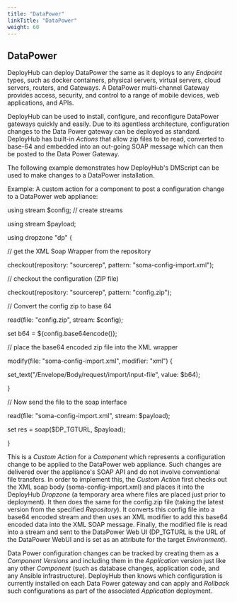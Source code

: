 ```yaml
---
title: "DataPower"
linkTitle: "DataPower"
weight: 60
---
```

## DataPower

DeployHub can deploy DataPower the same as it deploys to any _Endpoint_ types, such as docker containers, physical servers, virtual servers, cloud servers, routers, and Gateways. A DataPower multi-channel Gateway provides access, security, and control to a range of mobile devices, web applications, and APIs.

DeployHub can be used to install, configure, and reconfigure DataPower gateways quickly and easily. Due to its agentless architecture, configuration changes to the Data Power gateway can be deployed as standard. DeployHub has built-in _Actions_ that allow zip files to be read, converted to base-64 and embedded into an out-going SOAP message which can then be posted to the Data Power Gateway.

The following example demonstrates how DeployHub&#39;s DMScript can be used to make changes to a DataPower installation.

Example: A custom action for a component to post a configuration change to a DataPower web appliance:

using stream $config; // create streams

using stream $payload;

using dropzone &quot;dp&quot; {

// get the XML Soap Wrapper from the repository

checkout(repository: &quot;sourcerep&quot;, pattern: &quot;soma-config-import.xml&quot;);

// checkout the configuration (ZIP file)

checkout(repository: &quot;sourcerep&quot;, pattern: &quot;config.zip&quot;);

// Convert the config zip to base 64

read(file: &quot;config.zip&quot;, stream: $config);

set b64 = ${config.base64encode()};

// place the base64 encoded zip file into the XML wrapper

modify(file: &quot;soma-config-import.xml&quot;, modifier: &quot;xml&quot;) {

set\_text(&quot;/Envelope/Body/request/import/input-file&quot;, value: $b64);

}

// Now send the file to the soap interface

read(file: &quot;soma-config-import.xml&quot;, stream: $payload);

set res = soap($DP\_TGTURL, $payload);

}

This is a _Custom Action_ for a _Component_ which represents a configuration change to be applied to the DataPower web appliance. Such changes are delivered over the appliance&#39;s SOAP API and do not involve conventional file transfers. In order to implement this, the _Custom Action_ first checks out the XML soap body (soma-config-import.xml) and places it into the DeployHub _Dropzone_ (a temporary area where files are placed just prior to deployment). It then does the same for the config.zip file (taking the latest version from the specified _Repository_). It converts this config file into a base64 encoded stream and then uses an XML modifier to add this base64 encoded data into the XML SOAP message. Finally, the modified file is read into a stream and sent to the DataPower Web UI (DP\_TGTURL is the URL of the DataPower WebUI and is set as an attribute for the target _Environment_).

Data Power configuration changes can be tracked by creating them as a _Component Versions_ and including them in the _Application_ version just like any other _Component_ (such as database changes, application code, and any Ansible infrastructure). DeployHub then knows which configuration is currently installed on each Data Power gateway and can apply and _Rollback_ such configurations as part of the associated _Application_ deployment.

